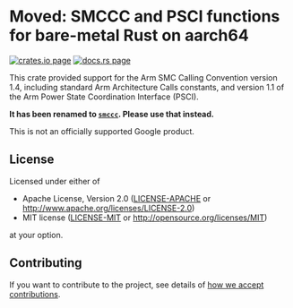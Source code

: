 # Moved: SMCCC and PSCI functions for bare-metal Rust on aarch64

[![crates.io page](https://img.shields.io/crates/v/psci.svg)](https://crates.io/crates/psci)
[![docs.rs page](https://docs.rs/psci/badge.svg)](https://docs.rs/psci)

This crate provided support for the Arm SMC Calling Convention version 1.4, including standard Arm
Architecture Calls constants, and version 1.1 of the Arm Power State Coordination Interface (PSCI).

**It has been renamed to [`smccc`](https://crates.io/crates/smccc). Please use that instead.**

This is not an officially supported Google product.

## License

Licensed under either of

- Apache License, Version 2.0
  ([LICENSE-APACHE](LICENSE-APACHE) or http://www.apache.org/licenses/LICENSE-2.0)
- MIT license
  ([LICENSE-MIT](LICENSE-MIT) or http://opensource.org/licenses/MIT)

at your option.

## Contributing

If you want to contribute to the project, see details of
[how we accept contributions](CONTRIBUTING.md).
